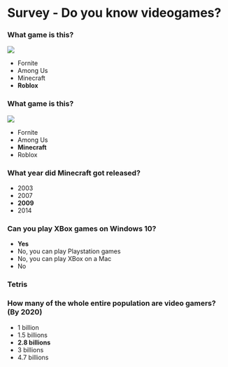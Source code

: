 #  Survey - Do you know videogames?

### What game is this?
![](roblox_logo.jpg)

- Fornite
- Among Us
- Minecraft
- **Roblox**

### What game is this?
![](minecraft.jpg)

- Fornite
- Among Us
- **Minecraft**
- Roblox

### What year did Minecraft got released?
- 2003
- 2007
- **2009**
- 2014

### Can you play XBox games on Windows 10?
- **Yes**
- No, you can play Playstation games
- No, you can play XBox on a Mac
- No

### Tetris

### How many of the whole entire population are video gamers? (By 2020)
- 1 billion
- 1.5 billions
- **2.8 billions**
- 3 billions
- 4.7 billions

